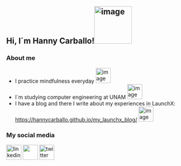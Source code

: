 ## Hi, I´m Hanny Carballo!<img width="100" alt="image" src="https://media3.giphy.com/media/AOXNxxIJuBQdNTBblp/200w.webp?cid=ecf05e47ojcavwbk08654e03x7qyat5uq7sxq69wuxkrspfk&rid=200w.webp&ct=s">

### About me
- I practice mindfulness everyday <img width="40" alt="image" src="https://media3.giphy.com/media/YquS96oIvfE0KXl8oV/200w.webp?cid=ecf05e476uumxvof4opvbz6pz4mcv0vj3ddntnawnq1241l9&rid=200w.webp&ct=s">
- I´m studying computer engineering at UNAM <img width="40" alt="image" src="https://media4.giphy.com/media/WFZvB7VIXBgiz3oDXE/200w.webp?cid=ecf05e474pgymzrnic5t12qbdaul9te7akqpthvc6krmpdhx&rid=200w.webp&ct=s">
- I have a blog and there I write about my experiences in LaunchX: https://hannycarballo.github.io/my_launchx_blog/ <img width="40" alt="image" src="https://media2.giphy.com/media/Vtolj9m51YV1zDVi3I/200w.webp?cid=ecf05e47kghqmkqs0b2whykaqj4gx8qnnhq7t7xwe6kr08tv&rid=200w.webp&ct=s">

### My social media

[<img src='https://user-images.githubusercontent.com/89166148/168693157-6e81b294-b7d4-42dd-b6f2-a188866e9f9d.png' alt='linkedin' height='40'>](https://www.linkedin.com/in/hanny-carballo-ram%C3%ADrez-ba73b7220/)  [<img src='https://user-images.githubusercontent.com/89166148/168695817-04def6dc-ef18-4294-b4f4-69ee84667497.png' height='40'>](https://www.instagram.com/hey_im_hanny/)  [<img src='https://user-images.githubusercontent.com/89166148/168693150-f8221070-34e0-412a-8a32-065f1b1b7daf.png' alt='twitter' height='40'>](https://twitter.com/CarballoHanny)  
